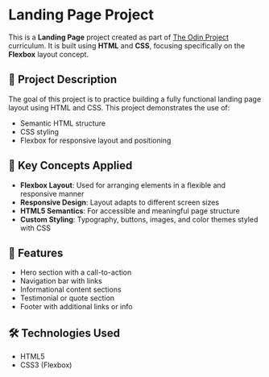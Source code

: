 # Landing Page Project

This is a **Landing Page** project created as part of [The Odin Project](https://www.theodinproject.com/) curriculum. It is built using **HTML** and **CSS**, focusing specifically on the **Flexbox** layout concept.

## 📌 Project Description

The goal of this project is to practice building a fully functional landing page layout using HTML and CSS. This project demonstrates the use of:

- Semantic HTML structure
- CSS styling
- Flexbox for responsive layout and positioning

## 🎯 Key Concepts Applied

- **Flexbox Layout**: Used for arranging elements in a flexible and responsive manner
- **Responsive Design**: Layout adapts to different screen sizes
- **HTML5 Semantics**: For accessible and meaningful page structure
- **Custom Styling**: Typography, buttons, images, and color themes styled with CSS

## 🚀 Features

- Hero section with a call-to-action
- Navigation bar with links
- Informational content sections
- Testimonial or quote section
- Footer with additional links or info

## 🛠️ Technologies Used

- HTML5
- CSS3 (Flexbox)

